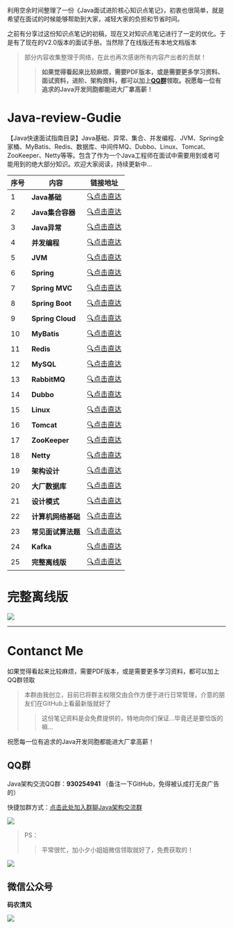 利用空余时间整理了一份《Java面试进阶核心知识点笔记》，初衷也很简单，就是希望在面试的时候能够帮助到大家，减轻大家的负担和节省时间。

之前有分享过这份知识点笔记的初稿，现在又对知识点笔记进行了一定的优化。于是有了现在的V2.0版本的面试手册。当然除了在线版还有本地文档版本


>部分内容收集整理于网络，在此也再次感谢所有内容产出者的贡献！
>
>> **如果觉得看起来比较麻烦，需要PDF版本，或是需要更多学习资料、面试资料，进阶、架构资料，都可以加上[QQ群](#contanct-me)领取。祝愿每一位有追求的Java开发同胞都能进大厂拿高薪！**


# Java-review-Gudie
【Java快速面试指南目录】Java基础、异常、集合、并发编程、JVM、Spring全家桶、MyBatis、Redis、数据库、中间件MQ、Dubbo、Linux、Tomcat、ZooKeeper、Netty等等。包含了作为一个Java工程师在面试中需要用到或者可能用到的绝大部分知识。欢迎大家阅读，持续更新中…

| 序号 | 内容               | 链接地址                                 |
| ---- | ------------------ | ---------------------------------------- |
| 1    | **Java基础**       | [:mag:点击直达](https://github.com/ThinkingHan/Java-review-gudie/blob/master/%E9%9D%A2%E8%AF%95%E9%A2%98%E9%9B%86/Java%E5%9F%BA%E7%A1%80%E7%9F%A5%E8%AF%86%E9%9D%A2%E8%AF%95%E9%A2%98.md) |
| 2    | **Java集合容器**   | [:mag:点击直达](https://github.com/ThinkingHan/Java-review-gudie/blob/master/%E9%9D%A2%E8%AF%95%E9%A2%98%E9%9B%86/Java%E9%9B%86%E5%90%88%E5%AE%B9%E5%99%A8%E9%9D%A2%E8%AF%95%E9%A2%98.md) |
| 3    | **Java异常**       | [:mag:点击直达](https://github.com/ThinkingHan/Java-review-gudie/blob/master/%E9%9D%A2%E8%AF%95%E9%A2%98%E9%9B%86/Java%E5%BC%82%E5%B8%B8%E9%9D%A2%E8%AF%95%E9%A2%98.md) |
| 4    | **并发编程**       | [:mag:点击直达](https://github.com/ThinkingHan/Java-review-gudie/blob/master/%E9%9D%A2%E8%AF%95%E9%A2%98%E9%9B%86/Java%E5%B9%B6%E5%8F%91%E7%BC%96%E7%A8%8B%E9%9D%A2%E8%AF%95%E9%A2%98.md) |
| 5    | **JVM**            | [:mag:点击直达](https://github.com/ThinkingHan/Java-review-gudie/blob/master/%E9%9D%A2%E8%AF%95%E9%A2%98%E9%9B%86/JVM%E9%9D%A2%E8%AF%95%E9%A2%98.md) |
| 6    | **Spring**         | [:mag:点击直达](https://github.com/ThinkingHan/Java-review-gudie/blob/master/%E9%9D%A2%E8%AF%95%E9%A2%98%E9%9B%86/Spring%E9%9D%A2%E8%AF%95%E9%A2%98.md) |
| 7    | **Spring MVC**     | [:mag:点击直达](https://github.com/ThinkingHan/Java-review-gudie/blob/master/%E9%9D%A2%E8%AF%95%E9%A2%98%E9%9B%86/SpringMVC%E9%9D%A2%E8%AF%95%E9%A2%98.md) |
| 8    | **Spring Boot**    | [:mag:点击直达](https://github.com/ThinkingHan/Java-review-gudie/blob/master/%E9%9D%A2%E8%AF%95%E9%A2%98%E9%9B%86/SpringBoot%E9%9D%A2%E8%AF%95%E9%A2%98.md) |
| 9    | **Spring Cloud**   | [:mag:点击直达](https://github.com/ThinkingHan/Java-review-gudie/blob/master/%E9%9D%A2%E8%AF%95%E9%A2%98%E9%9B%86/Spring%20Cloud%E9%9D%A2%E8%AF%95%E9%A2%98.md) |
| 10   | **MyBatis**        | [:mag:点击直达](https://github.com/ThinkingHan/Java-review-gudie/blob/master/%E9%9D%A2%E8%AF%95%E9%A2%98%E9%9B%86/MyBatis%E9%9D%A2%E8%AF%95%E9%A2%98.md) |
| 11   | **Redis**          | [:mag:点击直达](https://github.com/ThinkingHan/Java-review-gudie/blob/master/%E9%9D%A2%E8%AF%95%E9%A2%98%E9%9B%86/Redis%E9%9D%A2%E8%AF%95%E9%A2%98.md) |
| 12   | **MySQL**          | [:mag:点击直达](https://github.com/ThinkingHan/Java-review-gudie/blob/master/%E9%9D%A2%E8%AF%95%E9%A2%98%E9%9B%86/MySQL%E9%9D%A2%E8%AF%95%E9%A2%98.md) |
| 13   | **RabbitMQ**       | [:mag:点击直达](https://github.com/ThinkingHan/Java-review-gudie/blob/master/%E9%9D%A2%E8%AF%95%E9%A2%98%E9%9B%86/RabbitMQ%E9%9D%A2%E8%AF%95%E9%A2%98.md) |
| 14   | **Dubbo**          | [:mag:点击直达](https://github.com/ThinkingHan/Java-review-gudie/blob/master/%E9%9D%A2%E8%AF%95%E9%A2%98%E9%9B%86/Dubbo%E9%9D%A2%E8%AF%95%E9%A2%98.md) |
| 15   | **Linux**          | [:mag:点击直达](https://github.com/ThinkingHan/Java-review-gudie/blob/master/%E9%9D%A2%E8%AF%95%E9%A2%98%E9%9B%86/Linux%E9%9D%A2%E8%AF%95%E9%A2%98.md) |
| 16   | **Tomcat**         | [:mag:点击直达](https://github.com/ThinkingHan/Java-review-gudie/blob/master/%E9%9D%A2%E8%AF%95%E9%A2%98%E9%9B%86/Tomcat%E9%9D%A2%E8%AF%95%E9%A2%98.md) |
| 17   | **ZooKeeper**      | [:mag:点击直达](https://github.com/ThinkingHan/Java-review-gudie/blob/master/%E9%9D%A2%E8%AF%95%E9%A2%98%E9%9B%86/zookeeper%E9%9D%A2%E8%AF%95.md) |
| 18   | **Netty**          | [:mag:点击直达](https://github.com/ThinkingHan/Java-review-gudie/blob/master/%E9%9D%A2%E8%AF%95%E9%A2%98%E9%9B%86/Netty%E9%9D%A2%E8%AF%95%E9%A2%98.md) |
| 19   | **架构设计**       | [:mag:点击直达](https://github.com/ThinkingHan/Java-review-gudie/blob/master/%E9%9D%A2%E8%AF%95%E9%A2%98%E9%9B%86/%E6%9E%B6%E6%9E%84%E8%AE%BE%E8%AE%A1%26%E5%88%86%E5%B8%83%E5%BC%8F%26%E6%95%B0%E6%8D%AE%E7%BB%93%E6%9E%84%E4%B8%8E%E7%AE%97%E6%B3%95%E9%9D%A2%E8%AF%95%E9%A2%98.md) |
| 20   | **大厂数据库**     | [:mag:点击直达](https://github.com/ThinkingHan/Java-review-gudie/blob/master/%E9%9D%A2%E8%AF%95%E9%A2%98%E9%9B%86/%E5%A4%A7%E5%8E%82%E6%95%B0%E6%8D%AE%E5%BA%93%E9%9D%A2%E8%AF%95%E9%A2%98.md) |
| 21   | **设计模式**       | [:mag:点击直达](https://github.com/ThinkingHan/Java-review-gudie/blob/master/%E9%9D%A2%E8%AF%95%E9%A2%98%E9%9B%86/%E8%AE%BE%E8%AE%A1%E6%A8%A1%E5%BC%8F.md) |
| 22   | **计算机网络基础** | [:mag:点击直达](https://github.com/ThinkingHan/Java-review-gudie/blob/master/%E9%9D%A2%E8%AF%95%E9%A2%98%E9%9B%86/%E8%AE%A1%E7%AE%97%E6%9C%BA%E7%BD%91%E7%BB%9C%E5%9F%BA%E7%A1%80.md) |
| 23   | **常见面试算法题** | [:mag:点击直达](https://github.com/ThinkingHan/Java-review-gudie/blob/master/%E9%9D%A2%E8%AF%95%E9%A2%98%E9%9B%86/%E5%B8%B8%E8%A7%81%E9%9D%A2%E8%AF%95%E7%AE%97%E6%B3%95%E9%A2%98.md) |
| 24   | **Kafka**          | [:mag:点击直达](https://github.com/ThinkingHan/Java-review-gudie/blob/master/%E9%9D%A2%E8%AF%95%E9%A2%98%E9%9B%86/Kafka%E9%9D%A2%E8%AF%95%E9%A2%98.md) |
| 25   | **完整离线版**     | [:mag:点击直达](#完整离线版) |

# 完整离线版

![](https://upload-images.jianshu.io/upload_images/11474088-47be2144bb66cd11.png?imageMogr2/auto-orient/strip%7CimageView2/2/w/1240)

------

# Contanct Me

如果觉得看起来比较麻烦，需要PDF版本，或是需要更多学习资料，都可以加上QQ群领取
>本群由我创立，目前已将群主权限交由合作方便于进行日常管理，介意的朋友们在GitHub上看最新版就好了
>
>> 这份笔记资料是会免费提供的，特地向你们保证…毕竟还是要恰饭的嘛…

祝愿每一位有追求的Java开发同胞都能进大厂拿高薪！

## QQ群

Java架构交流QQ群：**930254941**  （备注一下GitHub，免得被认成打无良广告的）

快捷加群方式：[点击此处加入群聊Java架构交流群](https://jq.qq.com/?_wv=1027&k=Xu0ju5PW)

![](https://upload-images.jianshu.io/upload_images/11474088-f15f3310f6b7610f.png?imageMogr2/auto-orient/strip%7CimageView2/2/w/1240)


>PS：
>
>>平常很忙，加小夕小姐姐微信领取就好了，免费获取的！

![](https://upload-images.jianshu.io/upload_images/11474088-d4fa503624f05687.png?imageMogr2/auto-orient/strip%7CimageView2/2/w/1240)

## 微信公众号

**码农清风**

![](https://upload-images.jianshu.io/upload_images/11474088-febaefa23584b47f.gif?imageMogr2/auto-orient/strip)
